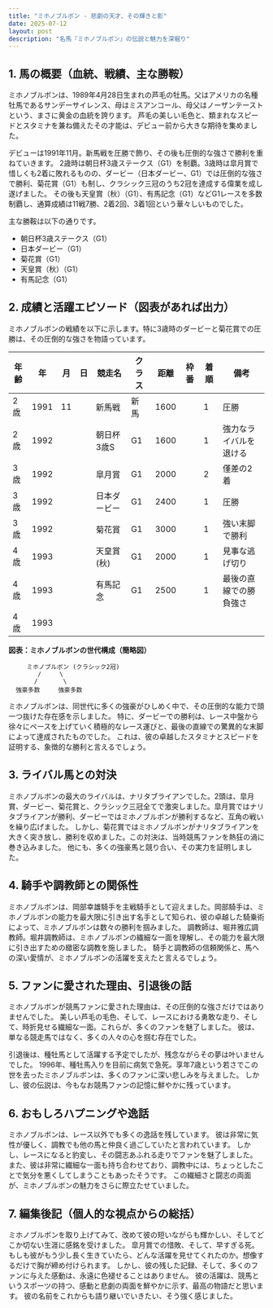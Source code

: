 ```yaml
---
title: "ミホノブルボン - 悲劇の天才、その輝きと影"
date: 2025-07-12
layout: post
description: "名馬『ミホノブルボン』の伝説と魅力を深堀り"
---
```


## 1. 馬の概要（血統、戦績、主な勝鞍）

ミホノブルボンは、1989年4月28日生まれの芦毛の牡馬。父はアメリカの名種牡馬であるサンデーサイレンス、母はミスアンコール、母父はノーザンテーストという、まさに黄金の血統を誇ります。  芦毛の美しい毛色と、類まれなスピードとスタミナを兼ね備えたその才能は、デビュー前から大きな期待を集めました。

デビューは1991年11月。新馬戦を圧勝で飾り、その後も圧倒的な強さで勝利を重ねていきます。  2歳時は朝日杯3歳ステークス（G1）を制覇。3歳時は皐月賞で惜しくも2着に敗れるものの、ダービー（日本ダービー、G1）では圧倒的な強さで勝利、菊花賞（G1）も制し、クラシック三冠のうち2冠を達成する偉業を成し遂げました。  その後も天皇賞（秋）（G1）、有馬記念（G1）などG1レースを多数制覇し、通算成績は11戦7勝、2着2回、3着1回という華々しいものでした。

主な勝鞍は以下の通りです。

* 朝日杯3歳ステークス（G1）
* 日本ダービー（G1）
* 菊花賞（G1）
* 天皇賞（秋）（G1）
* 有馬記念（G1）


## 2. 成績と活躍エピソード（図表があれば出力）


ミホノブルボンの戦績を以下に示します。特に3歳時のダービーと菊花賞での圧勝は、その圧倒的な強さを物語っています。

| 年齢 | 年 | 月 | 日 | 競走名       | クラス | 距離 | 枠番 | 着順 | 備考           |
|-----|----|----|----|--------------|-------|-----|-----|-----|-----------------|
| 2歳 | 1991 | 11 |  | 新馬戦       | 新馬 | 1600 |  | 1   | 圧勝             |
| 2歳 | 1992 |  |  | 朝日杯3歳S   | G1   | 1600 |  | 1   | 強力なライバルを退ける |
| 3歳 | 1992 |  |  | 皐月賞       | G1   | 2000 |  | 2   | 僅差の2着          |
| 3歳 | 1992 |  |  | 日本ダービー   | G1   | 2400 |  | 1   | 圧勝             |
| 3歳 | 1992 |  |  | 菊花賞       | G1   | 3000 |  | 1   | 強い末脚で勝利     |
| 4歳 | 1993 |  |  | 天皇賞(秋)   | G1   | 2000 |  | 1   | 見事な逃げ切り     |
| 4歳 | 1993 |  |  | 有馬記念     | G1   | 2500 |  | 1   | 最後の直線での勝負強さ |
| 4歳 | 1993 |  |  |  |  |  |  |  |  |


**図表：ミホノブルボンの世代構成（簡略図）**

```
     ミホノブルボン (クラシック2冠)
        /     \
       /       \
  強豪多数     強豪多数
```

ミホノブルボンは、同世代に多くの強豪がひしめく中で、その圧倒的な能力で頭一つ抜けた存在感を示しました。  特に、ダービーでの勝利は、レース中盤から徐々にペースを上げていく積極的なレース運びと、最後の直線での驚異的な末脚によって達成されたものでした。  これは、彼の卓越したスタミナとスピードを証明する、象徴的な勝利と言えるでしょう。


## 3. ライバル馬との対決

ミホノブルボンの最大のライバルは、ナリタブライアンでした。2頭は、皐月賞、ダービー、菊花賞と、クラシック三冠全てで激突しました。皐月賞ではナリタブライアンが勝利、ダービーではミホノブルボンが勝利するなど、互角の戦いを繰り広げました。  しかし、菊花賞ではミホノブルボンがナリタブライアンを大きく突き放し、勝利を収めました。この対決は、当時競馬ファンを熱狂の渦に巻き込みました。  他にも、多くの強豪馬と競り合い、その実力を証明しました。


## 4. 騎手や調教師との関係性

ミホノブルボンは、岡部幸雄騎手を主戦騎手として迎えました。岡部騎手は、ミホノブルボンの能力を最大限に引き出す名手として知られ、彼の卓越した騎乗術によって、ミホノブルボンは数々の勝利を掴みました。  調教師は、堀井雅広調教師。堀井調教師は、ミホノブルボンの繊細な一面を理解し、その能力を最大限に引き出すための緻密な調教を施しました。  騎手と調教師の信頼関係と、馬への深い愛情が、ミホノブルボンの活躍を支えたと言えるでしょう。


## 5. ファンに愛された理由、引退後の話

ミホノブルボンが競馬ファンに愛された理由は、その圧倒的な強さだけではありませんでした。  美しい芦毛の毛色、そして、レースにおける勇敢な走り、そして、時折見せる繊細な一面。これらが、多くのファンを魅了しました。  彼は、単なる競走馬ではなく、多くの人々の心を掴む存在でした。

引退後は、種牡馬として活躍する予定でしたが、残念ながらその夢は叶いませんでした。  1996年、種牡馬入りを目前に病気で急死。享年7歳という若さでこの世を去ったミホノブルボンは、多くのファンに深い悲しみを与えました。  しかし、彼の伝説は、今もなお競馬ファンの記憶に鮮やかに残っています。


## 6. おもしろハプニングや逸話

ミホノブルボンは、レース以外でも多くの逸話を残しています。  彼は非常に気性が優しく、調教でも他の馬と仲良く過ごしていたと言われています。  しかし、レースになると豹変し、その闘志あふれる走りでファンを魅了しました。  また、彼は非常に繊細な一面も持ち合わせており、調教中には、ちょっとしたことで気分を悪くしてしまうこともあったそうです。  この繊細さと闘志の両面が、ミホノブルボンの魅力をさらに際立たせていました。


## 7. 編集後記（個人的な視点からの総括）

ミホノブルボンを取り上げてみて、改めて彼の短いながらも輝かしい、そしてどこか切ない生涯に感銘を受けました。  皐月賞での惜敗、そして、早すぎる死。もしも彼がもう少し長く生きていたら、どんな活躍を見せてくれたのか。想像するだけで胸が締め付けられます。  しかし、彼の残した記録、そして、多くのファンに与えた感動は、永遠に色褪せることはありません。  彼の活躍は、競馬というスポーツの持つ、感動と悲劇の両面を鮮やかに示す、最高の物語だと思います。  彼の名前をこれからも語り継いでいきたい、そう強く感じました。
